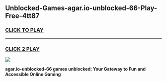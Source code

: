 
## Unblocked-Games-agar.io-unblocked-66-Play-Free-4tt87
<h3>
<a href="https://premium76.site?title=agar.io-unblocked-66&ref=21A">CLICK TO PLAY</a></h3>
<hr>

<h3>
<a href="https://premium76.site?title=agar.io-unblocked-66&ref=21A">CLICK 2 PLAY</a>
  
</h3>

<a href="https://premium76.site?title=agar.io-unblocked-66&ref=21A"><img src="https://clearcache.store/games.png"></a>


**agar.io-unblocked-66 games unblocked: Your Gateway to Fun and Accessible Online Gaming**

